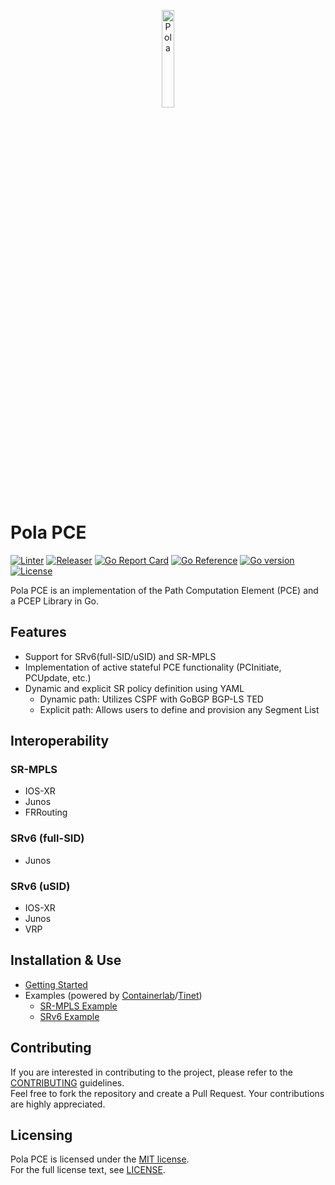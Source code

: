 <p align="center">
<img src="https://github.com/nttcom/pola/blob/main/docs/figures/pola-logo.png" alt="Pola" width="20%">
</p>

# Pola PCE

[![Linter](https://github.com/nttcom/pola/actions/workflows/ci.yml/badge.svg)](https://github.com/nttcom/pola/actions)
[![Releaser](https://github.com/nttcom/pola/actions/workflows/release.yml/badge.svg)](https://github.com/nttcom/pola/actions)
[![Go Report Card](https://goreportcard.com/badge/nttcom/pola)](https://goreportcard.com/report/github.com/nttcom/pola)
[![Go Reference](https://pkg.go.dev/badge/github.com/nttcom/pola.svg)](https://pkg.go.dev/github.com/nttcom/pola)
[![Go version](https://img.shields.io/github/go-mod/go-version/nttcom/pola)](https://go.dev/)
[![License](https://img.shields.io/badge/license-MIT-blue)](LICENSE)

Pola PCE is an implementation of the Path Computation Element (PCE)
and a PCEP Library in Go.

## Features

* Support for SRv6(full-SID/uSID) and SR-MPLS
* Implementation of active stateful PCE functionality (PCInitiate, PCUpdate, etc.)
* Dynamic and explicit SR policy definition using YAML
  * Dynamic path: Utilizes CSPF with GoBGP BGP-LS TED
  * Explicit path: Allows users to define and provision any Segment List

## Interoperability

### SR-MPLS

* IOS-XR
* Junos
* FRRouting

### SRv6 (full-SID)

* Junos

### SRv6 (uSID)

* IOS-XR
* Junos
* VRP

## Installation & Use

* [Getting Started](docs/sources/getting-started.md)
* Examples (powered by [Containerlab](https://containerlab.dev/)/[Tinet](https://github.com/tinynetwork/tinet))
  * [SR-MPLS Example](examples/tinet/sr-mpls_te_l3vpn)
  * [SRv6 Example](examples/containerlab/srv6_te_l3vpn)

## Contributing

If you are interested in contributing to the project, please refer to the
[CONTRIBUTING](https://github.com/nttcom/pola/blob/main/CONTRIBUTING.md)
guidelines.  
Feel free to fork the repository and create a Pull Request.
Your contributions are highly appreciated.

## Licensing

Pola PCE is licensed under the
[MIT license](https://en.wikipedia.org/wiki/MIT_License).  
For the full license text, see
[LICENSE](https://github.com/nttcom/pola/blob/master/LICENSE).
